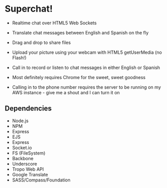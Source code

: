 # Superchat!

* Realtime chat over HTML5 Web Sockets
* Translate chat messages between English and Spanish on the fly
* Drag and drop to share files
* Upload your picture using your webcam with HTML5 getUserMedia (no Flash!)
* Call in to record or listen to chat messages in either English or Spanish

* Most definitely requires Chrome for the sweet, sweet goodness
* Calling in to the phone number requires the server to be running on my AWS instance - give me a shout and I can turn it on

## Dependencies

* Node.js
* NPM
* Express
* EJS
* Express
* Socket.io
* FS (FileSystem)
* Backbone
* Underscore
* Tropo Web API
* Google Translate
* SASS/Compass/Foundation